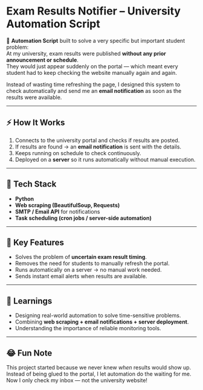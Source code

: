 # Exam Results Notifier – University Automation Script

📢 **Automation Script** built to solve a very specific but important student problem:  
At my university, exam results were published **without any prior announcement or schedule**.  
They would just appear suddenly on the portal — which meant every student had to keep checking the website manually again and again.  

Instead of wasting time refreshing the page, I designed this system to check automatically and send me an **email notification** as soon as the results were available.  

---

## ⚡ How It Works
1. Connects to the university portal and checks if results are posted.  
2. If results are found → an **email notification** is sent with the details.  
3. Keeps running on schedule to check continuously.  
4. Deployed on a **server** so it runs automatically without manual execution.  

---

## 🧰 Tech Stack
- **Python**  
- **Web scraping (BeautifulSoup, Requests)**  
- **SMTP / Email API** for notifications  
- **Task scheduling (cron jobs / server-side automation)**  

---

## 🔑 Key Features
- Solves the problem of **uncertain exam result timing**.  
- Removes the need for students to manually refresh the portal.  
- Runs automatically on a server → no manual work needed.  
- Sends instant email alerts when results are available.  

---

## 🚀 Learnings
- Designing real-world automation to solve time-sensitive problems.  
- Combining **web scraping + email notifications + server deployment**.  
- Understanding the importance of reliable monitoring tools.  

---

## 😂 Fun Note
This project started because we never knew *when* results would show up.  
Instead of being glued to the portal, I let automation do the waiting for me.  
Now I only check my inbox — not the university website!  

